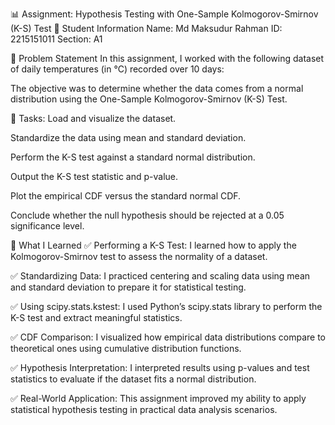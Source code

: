 📊 Assignment: Hypothesis Testing with One-Sample Kolmogorov-Smirnov (K-S) Test
👤 Student Information
Name: Md Maksudur Rahman
ID: 2215151011
Section: A1

📝 Problem Statement
In this assignment, I worked with the following dataset of daily temperatures (in °C) recorded over 10 days:

The objective was to determine whether the data comes from a normal distribution using the One-Sample Kolmogorov-Smirnov (K-S) Test.

📌 Tasks:
Load and visualize the dataset.

Standardize the data using mean and standard deviation.

Perform the K-S test against a standard normal distribution.

Output the K-S test statistic and p-value.

Plot the empirical CDF versus the standard normal CDF.

Conclude whether the null hypothesis should be rejected at a 0.05 significance level.

🎯 What I Learned
✅ Performing a K-S Test:
I learned how to apply the Kolmogorov-Smirnov test to assess the normality of a dataset.

✅ Standardizing Data:
I practiced centering and scaling data using mean and standard deviation to prepare it for statistical testing.

✅ Using scipy.stats.kstest:
I used Python’s scipy.stats library to perform the K-S test and extract meaningful statistics.

✅ CDF Comparison:
I visualized how empirical data distributions compare to theoretical ones using cumulative distribution functions.

✅ Hypothesis Interpretation:
I interpreted results using p-values and test statistics to evaluate if the dataset fits a normal distribution.

✅ Real-World Application:
This assignment improved my ability to apply statistical hypothesis testing in practical data analysis scenarios.
